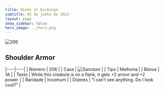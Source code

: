 ```yaml
---
title: Winds of Exchange
subtitle: 05 de junho de 2023
layout: page
show_sidebar: false
hero_image: ../hero.png
---
```


![206](https://mastervault-storage-prod.s3.amazonaws.com/media/card_front/en/600_206_1a32daba02f0_en.png)


## Shoulder Armor

|----|----|
| Número | 206 |
| Casa | ![Sanctum](https://archonarcana.com/images/thumb/c/c7/Sanctum.png/22px-Sanctum.png "Santuário") |
| Tipo | Melhoria |
| Bônus | 1A |
| Texto | While this creature is on a flank, it gets +2 armor and +2 power.  |
| Raridade | Incomum |
| Dizeres | “I can’t see anything. Do I look cool?”  |
